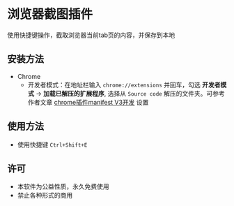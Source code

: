 # 浏览器截图插件
使用快捷键操作，截取浏览器当前tab页的内容，并保存到本地

## 安装方法
* Chrome
  * 开发者模式：在地址栏输入 `chrome://extensions` 并回车，勾选 **开发者模式** -> **加载已解压的扩展程序**, 选择从 `Source code` 解压的文件夹。可参考作者文章 [chrome插件manifest V3开发](https://www.jianshu.com/p/5464872fef93) 设置

## 使用方法
* 使用快捷键 `Ctrl+Shift+E`

## 许可
* 本软件为公益性质，永久免费使用
* 禁止各种形式的商用

